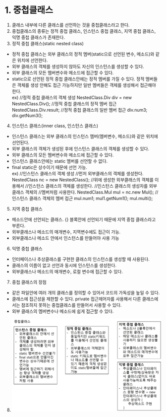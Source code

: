 # 1. 중첩클래스
1. 클래스 내부에 다른 클래스를 선언하는 것을 중첩클래스라고 한다. 
2. 중첩클래스의 종류는 정적 중첩 클래스, 인스턴스 중첩 클래스, 지역 중첩 클래스, 익명 중첩 클래스가 존재한다.
3. 정적 중첩 클래스(static nested class)
- 정적 중첩 클래스는 외부 클래스의 정적 멤버(static으로 선언된 변수, 메소드)와 같은 위치에 선언한다.
- 외부 클래스의 객체를 생성하지 않아도 자신의 인스턴스를 생성할 수 있다.
- 외부 클래스의 모든 멤버변수와 메소드에 접근할 수 있다.
- static으로 선언된 정적 중첩 클래스안에는 정적 멤버를 가질 수 있다. 정적 멤버들은 객체를 생성 안해도 접근 가능하지만 일반 멤버들은 객체를 생성해서 접근해야 한다.  
ex) //정적 중첩 클래스의 객체 생성
    NestedClass.Div div = new NestedClass.Div();
    //정적 중첩 클래스의 정적 멤버 접근
    NestedClass.Div.result;
    //정적 중첩 클래스의 일반 멤버 접근
    div.num3; div.getNum3();
4. 인스턴스 클래스(inner class, 인스턴스 클래스)
- 인스턴스 클래스는 외부 클래스의 인스턴스 멤버(멤버변수, 메소드)와 같은 위치에 선언된다.
- 외부 클래스의 객체가 생성된 후에 인스턴스 클래스의 객체를 생성할 수 있다.
- 외부 클래스의 모든 멤버변수와 메소드에 접근할 수 있다.
- 인스턴스 클래스안에는 static 멤버를 선언할 수 없다.
- final static은 상수이기 때문에 선언 가능.  
ex) //인스턴스 클래스의 객체 생성
    //먼저 외부클래스의 객체를 생성한다.
    NestedClass nc = new NestedClass();
    //위에 생성한 외부클래스의 객체를 이용해서
    //인스턴스 클래스의 객체를 생성한다.
    //인스턴스 클래스의 생성자를 외부클래스 객체의
    //멤버처럼 사용한다.
    NestedClass.Mul mul = nc.new Mul();
    //인스턴스 클래스 객체의 멤버 접근
    mul.num1; mul1.getNum1(); mul.multi();
5. 지역 중첩 클래스
- 메소드안에 선언되는 클래스. {} 블록안에 선언되기 때문에 지역 중첩 클래스라고 부른다.
- 외부클래스나 메소드의 매개변수, 지역변수에도 접근이 가능.
- 외부클래스나 메소드 안에서 인스턴스를 만들어야 사용 가능
6. 익명 중첩 클래스
- 인터페이스나 추상클래스를 구현한 클래스의 인스턴스를 생성할 때 사용된다.
- 클래스의 이름이 없고 선언과 동시에 인스턴스를 생성한다.
- 외부클래스나 메소드의 매개변수, 로컬 변수에 접근할 수 있다.
7. 중첩 클래스의 장점
- 같은 파일안에 여러 개의 클래스를 정의할 수 있어서 코드의 가독성을 높일 수 있다.
- 클래스에 접근성을 제한할 수 있다. private 접근제어자를 사용해서 다른 클래스에서는 참조하지 못하는 중첩클래스를 만들어서 사용할 수 있다.
- 외부 클래스의 멤버변수나 메소드에 쉽게 접근할 수 있다.
8. <img src="images/중첩클래스.jpg">